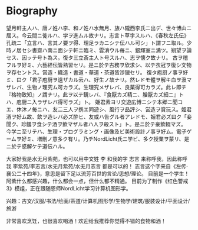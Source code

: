 # Biography

望月軒主人ハ、唐ノ姓ハ李、和ノ姓ハ水無月、族ハ隴西李氏ニ出デ、世々博山ニ居ス。今云間ニ徙ルハ、学ヲ進ムル故ナリ。志言ト草字スルハ、《春秋左氏伝》孔疏ニ「立言ハ、言其ノ要ヲ得、理足ラカニシテ伝ハル可シ」ト謂フニ取ル。少時ノ居セシ書齋ハ南ニ面シテ軒ニ臨ミ、雲消ウル毎ニ、銀輝室ニ満ツ。朔望ヲ論セス、因ッテ号ト為ス。復タ三立斎主人ト号スルハ、志ヲ懐ク故ナリ。
古ヲ稽フルヲ好ミ、六藝経伝皆熟習セリ。是ニ於テ古務ヲ欣求シ、以テ衣冠ヲ復シ文物ヲ存セントス。営造・織造・書道・華道・茶道皆渉獵セリ。
復タ庖厨ノ事ヲ好ミ、曰ク「君子庖厨ヲ遠ザカル云ハ、好生ノ故ナリ。然レドモ體ヲ解キ血ヲ汲マザレバ、生物ノ理究ム可カラズ。生理究メザレバ、良薬得可カラズ。此レ即チ『格物致知』ノ謂ナリ。此ヲ以テ観レバ、『食厭カズ精ニ、膾厭カズ細ニ』トハ、庖厨ニ入ラザレバ得可ラズ」ト。
姫君素ヨリ交遊広博ニシテ本郷ニ聞コエ、休沐ノ毎ニハ、友二三人ヲ携エ同遊シ、風行ヲ品評シ、営造ヲ賞玩ス。姫君酒ヲ好ム故、飲ヲ造レバ必ズ酔ヒ、友或ハ告グル者アレドモ、姫君必ズ曰ク「妾聞ク、珍饈ヲ食シテ酒ヲ飲マザル者ハ人ヲ殺スト」ト。是ニ於テ豪飲輟マズ。
今学ニ至リテハ、生理・プログラミング・画像及ビ美術設計ノ事ヲ好ム。電子ゲームヲ好ミ、増刪ノ意多ク有リ。乃チNordLicht氏ニ学ビ、多ク授業ヲ蒙リ、是ニ於テ惑解ケテ道伝ハル。

大家好我是水无月紫苑，也可以用中文姓 李 和我的字 志言 来称呼我，因此称呼我 李紫苑/李志言/水无月紫苑/水无月志言 都是可以的！
志言这个字来自《左传·襄公二十四年》，意思是留下足以流芳百世的言论/思想/理论。
目前是一个学生！阿紫什么都感兴趣，什么都会一点，但什么都不精通。
目前为了制作《红色警戒3》模组，正在跟随恩师NordLicht学习计算机图形学。

兴趣：古文/汉服/书法/绘画/茶道/计算机图形学/生物学/建筑/服装设计/平面设计/旅游

非常喜欢烹饪，也很喜欢喝酒！欢迎给我推荐你觉得不错的食物和酒！

